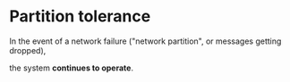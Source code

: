 # Partition tolerance

In the event of a network failure ("network partition", or messages getting dropped),

the system **continues to operate**.
